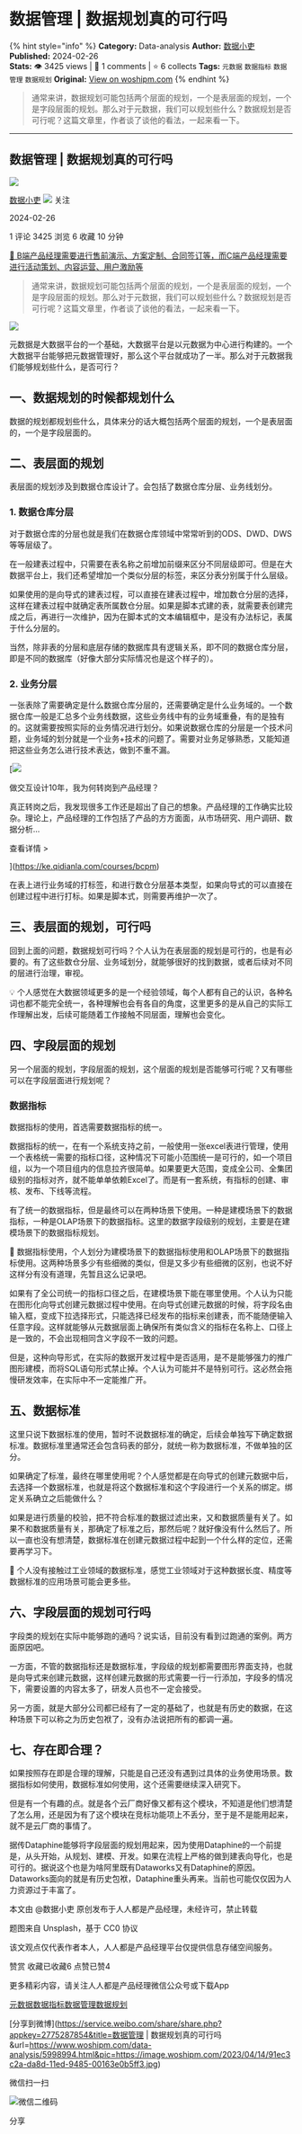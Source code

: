 # 数据管理 | 数据规划真的可行吗
{% hint style="info" %}
**Category:** Data-analysis
**Author:** [数据小吏](https://www.woshipm.com/u/1557738)
**Published:** 2024-02-26  
**Stats:** 👁️ 3425 views | 💬 1 comments | ⭐ 6 collects
**Tags:** `元数据` `数据指标` `数据管理` `数据规划`
**Original:** [View on woshipm.com](https://www.woshipm.com/data-analysis/5998994.html)
{% endhint %}
> 通常来讲，数据规划可能包括两个层面的规划，一个是表层面的规划，一个是字段层面的规划。那么对于元数据，我们可以规划些什么？数据规划是否可行呢？这篇文章里，作者谈了谈他的看法，一起来看一下。

---

## 数据管理 | 数据规划真的可行吗

[![](https://static.woshipm.com/pmapp_avatar_20250504073325_2019.jpeg?imageView2/1/w/72/h/72/q/100)](https://www.woshipm.com/u/1557738)

[数据小吏](https://www.woshipm.com/u/1557738) ![](https://static.woshipm.com/tag/1101_1@2x.png) 关注

2024-02-26

1 评论 3425 浏览 6 收藏 10 分钟

[🔗 B端产品经理需要进行售前演示、方案定制、合同签订等，而C端产品经理需要进行活动策划、内容运营、用户激励等](https://ke.qidianla.com/courses/bcpm)

> 通常来讲，数据规划可能包括两个层面的规划，一个是表层面的规划，一个是字段层面的规划。那么对于元数据，我们可以规划些什么？数据规划是否可行呢？这篇文章里，作者谈了谈他的看法，一起来看一下。

![](https://image.woshipm.com/2023/04/14/91ec3c2a-da8d-11ed-9485-00163e0b5ff3.jpg)

元数据是大数据平台的一个基础，大数据平台是以元数据为中心进行构建的。一个大数据平台能够把元数据管理好，那么这个平台就成功了一半。那么对于元数据我们能够规划些什么，是否可行？

## 一、数据规划的时候都规划什么

数据的规划都规划些什么，具体来分的话大概包括两个层面的规划，一个是表层面的，一个是字段层面的。

## 二、表层面的规划

表层面的规划涉及到数据仓库设计了。会包括了数据仓库分层、业务线划分。

### 1\. 数据仓库分层

对于数据仓库的分层也就是我们在数据仓库领域中常常听到的ODS、DWD、DWS等等层级了。

在一般建表过程中，只需要在表名称之前增加前缀来区分不同层级即可。但是在大数据平台上，我们还希望增加一个类似分层的标签，来区分表分别属于什么层级。

如果使用的是向导式的建表过程，可以直接在建表过程中，增加数仓分层的选择，这样在建表过程中就确定表所属数仓分层。如果是脚本式建的表，就需要表创建完成之后，再进行一次维护，因为在脚本式的文本编辑框中，是没有办法标记，表属于什么分层的。

当然，除非表的分层和底层存储的数据库具有逻辑关系，即不同的数据仓库分层，即是不同的数据库（好像大部分实际情况也是这个样子的）。

### 2\. 业务分层

一张表除了需要确定是什么数据仓库分层的，还需要确定是什么业务域的。一个数据仓库一般是汇总多个业务线数据，这些业务线中有的业务域重叠，有的是独有的。这就需要按照实际的业务情况进行划分。如果说数据仓库的分层是一个技术问题，业务域的划分就是一个业务+技术的问题了。需要对业务足够熟悉，又能知道把这些业务怎么进行技术表达，做到不重不漏。

[![](https://image.woshipm.com/2023/08/02/769bf6f4-30e6-11ee-b3cb-00163e0b5ff3.png)

做交互设计10年，我为何转岗到产品经理？

真正转岗之后，我发现很多工作还是超出了自己的想象。产品经理的工作确实比较杂。理论上，产品经理的工作包括了产品的方方面面，从市场研究、用户调研、数据分析...

查看详情 >

](https://ke.qidianla.com/courses/bcpm)

在表上进行业务域的打标签，和进行数仓分层基本类型，如果向导式的可以直接在创建过程中进行打标。如果是脚本式，则需要再维护一次了。

## 三、表层面的规划，可行吗

回到上面的问题，数据规划可行吗？个人认为在表层面的规划是可行的，也是有必要的。有了这些数仓分层、业务域划分，就能够很好的找到数据，或者后续对不同的层进行治理，审视。

💡 个人感觉在大数据领域更多的是一个经验领域，每个人都有自己的认识，各种名词也都不能完全统一，各种理解也会有各自的角度，这里更多的是从自己的实际工作理解出发，后续可能随着工作接触不同层面，理解也会变化。

## 四、字段层面的规划

另一个层面的规划，字段层面的规划，这个层面的规划是否能够可行呢？又有哪些可以在字段层面进行规划呢？

### 数据指标

数据指标的使用，首选需要数据指标的统一。

数据指标的统一，在有一个系统支持之前，一般使用一张excel表进行管理，使用一个表格统一需要的指标口径，这种情况下可能小范围统一是可行的，如一个项目组，以为一个项目组内的信息拉齐很简单。如果要更大范围，变成全公司、全集团级别的指标对齐，就不能单单依赖Excel了。而是有一套系统，有指标的创建、审核、发布、下线等流程。

有了统一的数据指标，但是最终可以在两种场景下使用。一种是建模场景下的数据指标，一种是OLAP场景下的数据指标。这里的数据字段级别的规划，主要是在建模场景下的数据指标规划。

🔑 数据指标使用，个人划分为建模场景下的数据指标使用和OLAP场景下的数据指标使用。这两种场景多少有些细微的类似，但是又多少有些细微的区别，也说不好这样分有没有道理，先暂且这么记录吧。

如果有了全公司统一的指标口径之后，在建模场景下能在哪里使用。个人认为只能在图形化向导式创建元数据过程中使用。在向导式创建元数据的时候，将字段名由输入框，变成下拉选择形式，只能选择已经发布的指标来创建表，而不能随便输入任意字段。这样就能够从元数据层面上确保所有类似含义的指标在名称上、口径上是一致的，不会出现相同含义字段不一致的问题。

但是，这种向导形式，在实际的数据开发过程中是否适用，是不是能够强力的推广图形建模，而将SQL语句形式禁止掉。个人认为可能并不是特别可行。这必然会拖慢研发效率，在实际中不一定能推广开。

## 五、数据标准

这里只说下数据标准的使用，暂时不说数据标准的确定，后续会单独写下确定数据标准。数据标准里通常还会包含码表的部分，就统一称为数据标准，不做单独的区分。

如果确定了标准，最终在哪里使用呢？个人感觉都是在向导式的创建元数据中后，去选择一个数据标准，也就是将这个数据标准和这个字段进行一个关系的绑定。绑定关系确立之后能做什么？

如果是进行质量的校验，把不符合标准的数据过滤出来，又和数据质量有关了。如果不和数据质量有关，那确定了标准之后，那然后呢？就好像没有什么然后了。所以一直也没有想清楚，数据标准在创建元数据过程中起到一个什么样的定位，还需要再学习下。

🔑 个人没有接触过工业领域的数据标准，感觉工业领域对于这种数据长度、精度等数据标准的应用场景可能会更多些。

## 六、字段层面的规划可行吗

字段类的规划在实际中能够跑的通吗？说实话，目前没有看到过跑通的案例。两方面原因吧。

一方面，不管的数据指标还是数据标准，字段级的规划都需要图形界面支持，也就是向导式来创建元数据，这样创建元数据的形式需要一行一行添加，字段多的情况下，需要设置的内容太多了，研发人员也不一定会接受。

另一方面，就是大部分公司都已经有了一定的基础了，也就是有历史的数据，在这种场景下可以称之为历史包袱了，没有办法说把所有的都调一遍。

## 七、存在即合理？

如果按照存在即是合理的理解，只能是自己还没有遇到过具体的业务使用场景。数据指标如何使用，数据标准如何使用，这个还需要继续深入研究下。

但是有一个有趣的点。就是各个云厂商好像又都有这个模块，不知道是他们想清楚了怎么用，还是因为有了这个模块在竞标功能项上不丢分，至于是不是能用起来，就不是云厂商的事情了。

据传Dataphine能够将字段层面的规划用起来，因为使用Dataphine的一个前提是，从头开始，从规划、建模、开发。如果在流程上严格的做到建表向导化，也是可行的。据说这个也是为啥阿里既有Dataworks又有Dataphine的原因。Dataworks面向的就是有历史包袱，Dataphine重头再来。当前也可能仅仅因为人力资源过于丰富了。

本文由 @数据小吏 原创发布于人人都是产品经理，未经许可，禁止转载

题图来自 Unsplash，基于 CC0 协议

该文观点仅代表作者本人，人人都是产品经理平台仅提供信息存储空间服务。

赞赏 收藏已收藏6 点赞已赞4

更多精彩内容，请关注人人都是产品经理微信公众号或下载App

[元数据](https://www.woshipm.com/tag/%e5%85%83%e6%95%b0%e6%8d%ae)[数据指标](https://www.woshipm.com/tag/%e6%95%b0%e6%8d%ae%e6%8c%87%e6%a0%87)[数据管理](https://www.woshipm.com/tag/%e6%95%b0%e6%8d%ae%e7%ae%a1%e7%90%86)[数据规划](https://www.woshipm.com/tag/%e6%95%b0%e6%8d%ae%e8%a7%84%e5%88%92)

[分享到微博](https://service.weibo.com/share/share.php?appkey=2775287854&title=数据管理 | 数据规划真的可行吗&url=https://www.woshipm.com/data-analysis/5998994.html&pic=https://image.woshipm.com/2023/04/14/91ec3c2a-da8d-11ed-9485-00163e0b5ff3.jpg)

微信扫一扫

![微信二维码](https://api.pwmqr.com/qrcode/create/?url=https://www.woshipm.com/data-analysis/5998994.html)

分享